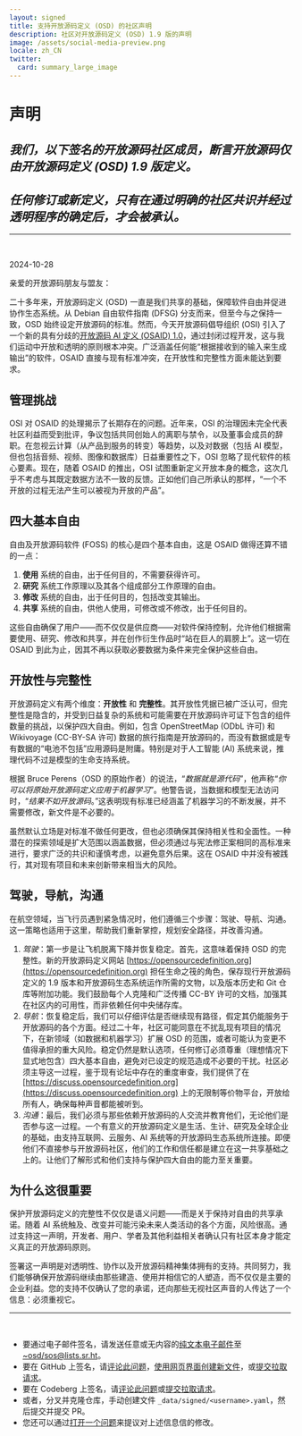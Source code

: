 ```yaml
---
layout: signed
title: 支持开放源码定义 (OSD) 的社区声明
description: 社区对开放源码定义 (OSD) 1.9 版的声明
image: /assets/social-media-preview.png
locale: zh_CN
twitter:
  card: summary_large_image
---
```


# **声明**

## *我们，以下签名的开放源码社区成员，断言开放源码仅由开放源码定义 (OSD) 1.9 版定义。*

## *任何修订或新定义，只有在通过明确的社区共识并经过透明程序的确定后，才会被承认。*

---
<br>

2024-10-28

亲爱的开放源码朋友与盟友：

二十多年来，开放源码定义 (OSD) 一直是我们共享的基础，保障软件自由并促进协作生态系统。从 Debian 自由软件指南 (DFSG) 分支而来，但至今与之保持一致，OSD 始终设定开放源码的标准。然而，今天开放源码倡导组织 (OSI) 引入了一个新的具有分歧的[开放源码 AI 定义 (OSAID) 1.0](https://opensource.org/ai/open-source-ai-definition)，通过封闭过程开发，这与我们运动中开放和透明的原则根本冲突。广泛涵盖任何能“根据接收到的输入来生成输出”的软件，OSAID 直接与现有标准冲突，在开放性和完整性方面未能达到要求。

## 管理挑战

OSI 对 OSAID 的处理揭示了长期存在的问题。近年来，OSI 的治理因未完全代表社区利益而受到批评，争议包括共同创始人的离职与禁令，以及董事会成员的辞职。在忽视云计算（从产品到服务的转变）等趋势，以及对数据（包括 AI 模型，但也包括音频、视频、图像和数据库）日益重要性之下，OSI 忽略了现代软件的核心要素。现在，随着 OSAID 的推出，OSI 试图重新定义开放本身的概念，这次几乎不考虑与其既定数据方法不一致的反馈。正如他们自己所承认的那样，“一个不开放的过程无法产生可以被视为开放的产品”。

## 四大基本自由

自由及开放源码软件 (FOSS) 的核心是四个基本自由，这是 OSAID 做得还算不错的一点：

1.	**使用** 系统的自由，出于任何目的，不需要获得许可。
2.	**研究** 系统工作原理以及其各个组成部分工作原理的自由。
3.	**修改** 系统的自由，出于任何目的，包括改变其输出。
4.	**共享** 系统的自由，供他人使用，可修改或不修改，出于任何目的。

这些自由确保了用户——而不仅仅是供应商——对软件保持控制，允许他们根据需要使用、研究、修改和共享，并在创作衍生作品时“站在巨人的肩膀上”。这一切在 OSAID 到此为止，因其不再以获取必要数据为条件来完全保护这些自由。

## 开放性与完整性

开放源码定义有两个维度：**开放性** 和 **完整性**。其开放性凭据已被广泛认可，但完整性是隐含的，并受到日益复杂的系统和可能需要在开放源码许可证下包含的组件数量的挑战，以保护四大自由。例如，包含 OpenStreetMap (ODbL 许可) 和 Wikivoyage (CC-BY-SA 许可) 数据的旅行指南是开放源码的，而没有数据或是专有数据的“电池不包括”应用源码是附庸。特别是对于人工智能 (AI) 系统来说，推理代码不过是模型的生命支持系统。

根据 Bruce Perens（OSD 的原始作者）的说法，“*数据就是源代码*”，他声称“*你可以将原始开放源码定义应用于机器学习*”。他警告说，当数据和模型无法访问时，“*结果不如开放源码*。”这表明现有标准已经涵盖了机器学习的不断发展，并不需要修改，新文件是不必要的。

虽然默认立场是对标准不做任何更改，但也必须确保其保持相关性和全面性。一种潜在的探索领域是扩大范围以涵盖数据，但必须通过与宪法修正案相同的高标准来进行，要求广泛的共识和谨慎考虑，以避免意外后果。这在 OSAID 中并没有被践行，其对现有项目和未来创新带来相当大的风险。

## 驾驶，导航，沟通

在航空领域，当飞行员遇到紧急情况时，他们遵循三个步骤：驾驶、导航、沟通。这一策略也适用于这里，帮助我们重新掌控，规划安全路径，并改善沟通。

1.	*驾驶*：第一步是让飞机脱离下降并恢复稳定。首先，这意味着保持 OSD 的完整性。新的开放源码定义网站 [https://opensourcedefinition.org](https://opensourcedefinition.org) 担任生命之筏的角色，保存现行开放源码定义的 1.9 版本和开放源码生态系统运作所需的文物，以及版本历史和 Git 仓库等附加功能。我们鼓励每个人克隆和广泛传播 CC-BY 许可的文档，加强其在社区内的可用性，而非依赖任何中央储存库。
2.	*导航*：恢复稳定后，我们可以仔细评估是否继续现有路径，假定其仍能服务于开放源码的各个方面。经过二十年，社区可能同意在不扰乱现有项目的情况下，在新领域（如数据和机器学习）扩展 OSD 的范围，或者可能认为变更不值得承担的重大风险。稳定仍然是默认选项，任何修订必须尊重（理想情况下显式地包含）四大基本自由，避免对已设定的规范造成不必要的干扰。社区必须主导这一过程，鉴于现有论坛中存在的重度审查，我们提供了在 [https://discuss.opensourcedefinition.org](https://discuss.opensourcedefinition.org) 上的无限制等价物平台，开放给所有人，确保每种声音都能被听到。
3.	*沟通*：最后，我们必须与那些依赖开放源码的人交流并教育他们，无论他们是否参与这一过程。一个有意义的开放源码定义是生活、生计、研究及全球企业的基础，由支持互联网、云服务、AI 系统等的开放源码生态系统所连接。即便他们不直接参与开放源码社区，他们的工作和信任都是建立在这一共享基础之上的。让他们了解形式和他们支持与保护四大自由的能力至关重要。

## 为什么这很重要

保护开放源码定义的完整性不仅仅是语义问题——而是关于保持对自由的共享承诺。随着 AI 系统触及、改变并可能污染未来人类活动的各个方面，风险很高。通过支持这一声明，开发者、用户、学者及其他利益相关者确认只有社区本身才能定义真正的开放源码原则。

签署这一声明是对透明性、协作以及开放源码精神集体拥有的支持。共同努力，我们能够确保开放源码继续由那些建造、使用并相信它的人塑造，而不仅仅是主要的企业利益。您的支持不仅确认了您的承诺，还向那些无视社区声音的人传达了一个信息：必须重视它。

---
<br>

- 要通过电子邮件签名，请发送任意或无内容的[纯文本电子邮件](https://useplaintext.email/)至 [~osd/sos@lists.sr.ht](mailto:~osd/sos@lists.sr.ht)。
- 要在 GitHub 上签名，请[评论此问题](https://github.com/OpenSourceDefinition/sos/issues/1)，[使用网页界面创建新文件](https://github.com/OpenSourceDefinition/sos/new/main/_data/signed)，或[提交拉取请求](https://github.com/OpenSourceDefinition/sos/pulls)。
- 要在 Codeberg 上签名，请[评论此问题](https://codeberg.org/osd/sos/issues/1)或[提交拉取请求](https://codeberg.org/osd/sos/pulls)。
- 或者，分叉并克隆仓库，手动创建文件 `_data/signed/<username>.yaml`，然后提交并提交 PR。
- 您还可以通过[打开一个问题](https://codeberg.org/osd/sos/issues)来提议对上述信息信的修改。